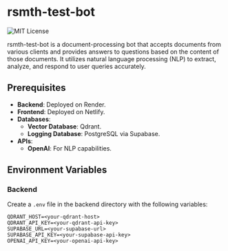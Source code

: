 # rsmth-test-bot
![MIT License](https://img.shields.io/badge/license-MIT-green)

rsmth-test-bot is a document-processing bot that accepts documents from various clients and provides answers to questions based on the content of those documents. It utilizes natural language processing (NLP) to extract, analyze, and respond to user queries accurately.

## Prerequisites

- **Backend**: Deployed on Render.
- **Frontend**: Deployed on Netlify.
- **Databases**:
  - **Vector Database**: Qdrant.
  - **Logging Database**: PostgreSQL via Supabase.
- **APIs**:
  - **OpenAI**: For NLP capabilities.

## Environment Variables

### Backend

Create a `.env` file in the backend directory with the following variables:

```plaintext
QDRANT_HOST=<your-qdrant-host>
QDRANT_API_KEY=<your-qdrant-api-key>
SUPABASE_URL=<your-supabase-url>
SUPABASE_API_KEY=<your-supabase-api-key>
OPENAI_API_KEY=<your-openai-api-key>

